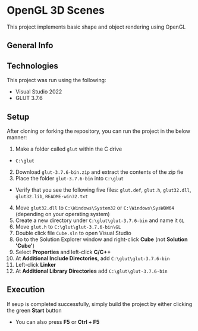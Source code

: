 # OpenGL 3D Scenes
This project implements basic shape and object rendering using OpenGL

## General Info

## Technologies
This project was run using the following:
* Visual Studio 2022
* GLUT 3.7.6

## Setup
After cloning or forking the repository, you can run the project in the below manner:
1. Make a folder called `glut` within the C drive
  - `C:\glut`
2. Download `glut-3.7.6-bin.zip` and extract the contents of the zip fie
3. Place the folder `glut-3.7.6-bin` into `C:\glut`
  - Verify that you see the following five files: `glut.def`, `glut.h`, `glut32.dll`, `glut32.lib`, `README-win32.txt`
4. Move `glut32.dll` to `C:\Windows\System32` or `C:\Windows\SysWOW64` (depending on your operating system)
5. Create a new directory under `C:\glut\glut-3.7.6-bin` and name it `GL`
6. Move `glut.h` to `C:\glut\glut-3.7.6-bin\GL`
7. Double click file `Cube.sln` to open Visual Studio
8. Go to the Solution Explorer window and right-click **Cube** (not **Solution 'Cube'**)
9. Select **Properties** and left-click **C/C++**
10. At **Additional Include Directories**, add `C:\glut\glut-3.7.6-bin`
11. Left-click **Linker**
12. At **Additional Library Directories** add `C:\glut\glut-3.7.6-bin`

## Execution
If seup is completed successfully, simply build the project by either clicking the green **Start** button
* You can also press **F5** or **Ctrl + F5**
